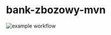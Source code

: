 # bank-zbozowy-mvn
![example workflow](https://github.com/wojciechzywanowski/bank-zbozowy-mvn/actions/workflows/ci.yml/badge.svg)
